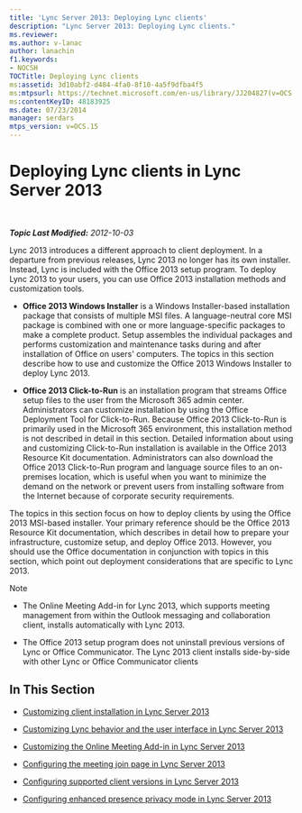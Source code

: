 ```yaml
---
title: 'Lync Server 2013: Deploying Lync clients'
description: "Lync Server 2013: Deploying Lync clients."
ms.reviewer: 
ms.author: v-lanac
author: lanachin
f1.keywords:
- NOCSH
TOCTitle: Deploying Lync clients
ms:assetid: 3d10abf2-d484-4fa0-8f10-4a5f9dfba4f5
ms:mtpsurl: https://technet.microsoft.com/en-us/library/JJ204827(v=OCS.15)
ms:contentKeyID: 48183925
ms.date: 07/23/2014
manager: serdars
mtps_version: v=OCS.15
---
```


# Deploying Lync clients in Lync Server 2013

<div data-xmlns="http://www.w3.org/1999/xhtml">

<div class="topic" data-xmlns="http://www.w3.org/1999/xhtml" data-msxsl="urn:schemas-microsoft-com:xslt" data-cs="https://msdn.microsoft.com/">

<div data-asp="https://msdn2.microsoft.com/asp">



</div>

<div id="mainSection">

<div id="mainBody">

<span> </span>

_**Topic Last Modified:** 2012-10-03_

Lync 2013 introduces a different approach to client deployment. In a departure from previous releases, Lync 2013 no longer has its own installer. Instead, Lync is included with the Office 2013 setup program. To deploy Lync 2013 to your users, you can use Office 2013 installation methods and customization tools.

  - **Office 2013 Windows Installer** is a Windows Installer-based installation package that consists of multiple MSI files. A language-neutral core MSI package is combined with one or more language-specific packages to make a complete product. Setup assembles the individual packages and performs customization and maintenance tasks during and after installation of Office on users' computers. The topics in this section describe how to use and customize the Office 2013 Windows Installer to deploy Lync 2013.

  - **Office 2013 Click-to-Run** is an installation program that streams Office setup files to the user from the Microsoft 365 admin center. Administrators can customize installation by using the Office Deployment Tool for Click-to-Run. Because Office 2013 Click-to-Run is primarily used in the Microsoft 365 environment, this installation method is not described in detail in this section. Detailed information about using and customizing Click-to-Run installation is available in the Office 2013 Resource Kit documentation. Administrators can also download the Office 2013 Click-to-Run program and language source files to an on-premises location, which is useful when you want to minimize the demand on the network or prevent users from installing software from the Internet because of corporate security requirements.

The topics in this section focus on how to deploy clients by using the Office 2013 MSI-based installer. Your primary reference should be the Office 2013 Resource Kit documentation, which describes in detail how to prepare your infrastructure, customize setup, and deploy Office 2013. However, you should use the Office documentation in conjunction with topics in this section, which point out deployment considerations that are specific to Lync 2013.

<div>


> [!NOTE]  
> <UL>
> <LI>
> <P>The Online Meeting Add-in for Lync 2013, which supports meeting management from within the Outlook messaging and collaboration client, installs automatically with Lync 2013.</P>
> <LI>
> <P>The Office 2013 setup program does not uninstall previous versions of Lync or Office Communicator. The Lync 2013 client installs side-by-side with other Lync or Office Communicator clients</P></LI></UL>



</div>

<div>

## In This Section

  - [Customizing client installation in Lync Server 2013](lync-server-2013-customizing-client-installation.md)

  - [Customizing Lync behavior and the user interface in Lync Server 2013](lync-server-2013-customizing-lync-behavior-and-the-user-interface.md)

  - [Customizing the Online Meeting Add-in in Lync Server 2013](lync-server-2013-customizing-the-online-meeting-add-in.md)

  - [Configuring the meeting join page in Lync Server 2013](lync-server-2013-configuring-the-meeting-join-page.md)

  - [Configuring supported client versions in Lync Server 2013](lync-server-2013-configuring-supported-client-versions.md)

  - [Configuring enhanced presence privacy mode in Lync Server 2013](lync-server-2013-configuring-enhanced-presence-privacy-mode.md)

</div>

</div>

<span> </span>

</div>

</div>

</div>

